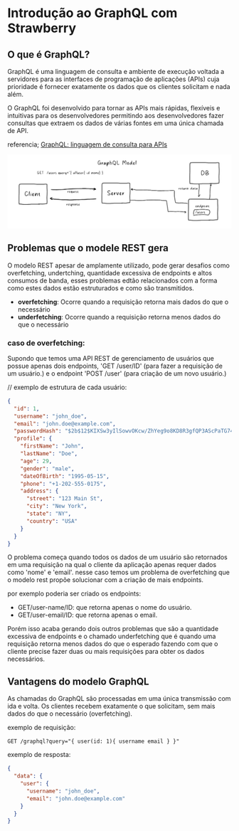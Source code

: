 # Introdução ao GraphQL com Strawberry

## O que é GraphQL?

GraphQL é uma linguagem de consulta e ambiente de execução voltada a servidores para as interfaces de programação de aplicações (APIs) cuja prioridade é fornecer exatamente os dados que os clientes solicitam e nada além. 

O GraphQL foi desenvolvido para tornar as APIs mais rápidas, flexíveis e intuitivas para os desenvolvedores permitindo aos desenvolvedores fazer consultas que extraem os dados de várias fontes em uma única chamada de API. 

referencia; [GraphQL: linguagem de consulta para APIs](https://www.redhat.com/pt-br/topics/api/what-is-graphql)

![modelo graphql](public/assests/modelographql.png)


## Problemas que o modele REST gera

O modelo REST apesar de amplamente utilizado, pode gerar desafios como overfetching, undertching, quantidade excessiva de endpoints e altos consumos de banda, esses problemas edtão relacionados com a forma como estes dados estão estruturados e como são transmitidos.

* **overfetching**: Ocorre quando a requisição retorna mais dados do que o necessário
* **underfetching**: Ocorre quando a requisição retorna menos dados do que o necessário

### caso de overfetching:

Supondo que temos uma API REST de gerenciamento de usuários que possue apenas dois endpoints, 'GET /user/ID' (para fazer a requisição de um usuário.) e o endpoint 'POST /user' (para criação de um novo usuário.)

// exemplo de estrutura de cada usuário:

```json
{
  "id": 1,
  "username": "john_doe",
  "email": "john.doe@example.com",
  "passwordHash": "$2b$12$KIXSw3yIlSowvOKcw/ZhYeg9o8KD8R3gfQP3AScPaTG74KtCkAA/m",
  "profile": {
    "firstName": "John",
    "lastName": "Doe",
    "age": 29,
    "gender": "male",
    "dateOfBirth": "1995-05-15",
    "phone": "+1-202-555-0175",
    "address": {
      "street": "123 Main St",
      "city": "New York",
      "state": "NY",
      "country": "USA"
    }
  }
}
```

O problema começa quando todos os dados de um usuário são retornados em uma requisição na qual o cliente da aplicação apenas requer dados como 'nome' e 'email'. nesse caso temos um problema de overfetching que o modelo rest propõe solucionar com a criação de mais endpoints.

por exemplo poderia ser criado os endpoints:

* GET/user-name/ID: que retorna apenas o nome do usuário.
* GET/user-email/ID: que retorna apenas o email.

Porém isso acaba gerando dois outros problemas que são a quantidade excessiva de endpoints e o chamado
underfetching que  é quando uma requisição retorna menos dados do que o esperado fazendo com que o cliente 
precise fazer duas ou mais requisições para obter os dados necessários.


## Vantagens do modelo GraphQL

As chamadas do GraphQL são processadas em uma única transmissão com ida e volta. Os clientes recebem exatamente o que solicitam, sem mais dados do que o necessário (overfetching).

exemplo de requisição: 

```curl
GET /graphql?query="{ user(id: 1){ username email } }"
```

exemplo de resposta:

```json
{
  "data": {
    "user": {
      "username": "john_doe",
      "email": "john.doe@example.com"
    }
  }
}

```